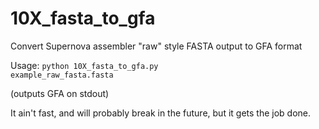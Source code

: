 # 10X_fasta_to_gfa

Convert Supernova assembler "raw" style FASTA output to GFA format

Usage:
<code>python 10X_fasta_to_gfa.py example_raw_fasta.fasta</code>

(outputs GFA on stdout)

It ain't fast, and will probably break in the future, but it gets the job done.
